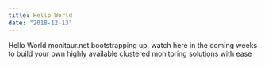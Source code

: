 ```yaml
---
title: Hello World
date: "2018-12-13"
---
```


Hello World monitaur.net bootstrapping up, watch here in the coming weeks to build your own highly available clustered monitoring solutions with ease
